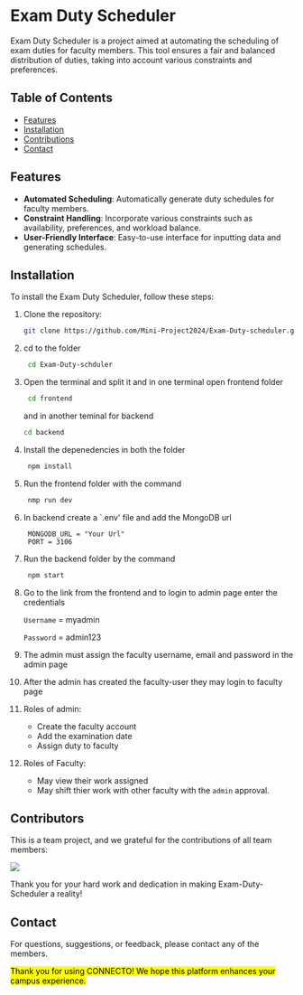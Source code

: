 # Exam Duty Scheduler

Exam Duty Scheduler is a project aimed at automating the scheduling of exam duties for faculty members. This tool ensures a fair and balanced distribution of duties, taking into account various constraints and preferences.

## Table of Contents

- [Features](#features)
- [Installation](#installation)
- [Contributions](#contributions)
- [Contact](#contact)

## Features

- **Automated Scheduling**: Automatically generate duty schedules for faculty members.
- **Constraint Handling**: Incorporate various constraints such as availability, preferences, and workload balance.
- **User-Friendly Interface**: Easy-to-use interface for inputting data and generating schedules.

## Installation

To install the Exam Duty Scheduler, follow these steps:

1. Clone the repository:
   ```bash
   git clone https://github.com/Mini-Project2024/Exam-Duty-scheduler.git
    ```
2. cd to the folder
   ```bash
    cd Exam-Duty-schduler
   ```
3. Open the terminal and split it and in one terminal open frontend folder
   ```bash
    cd frontend
   ```
   and in another teminal for backend
   ```bash
   cd backend
   ```
4. Install the depenedencies in both the folder
   ```bash
    npm install
   ```
5. Run the frontend folder with the command
   ```bash
    nmp run dev
   ```
6. In backend create a `.env' file and add the MongoDB url
   ```
    MONGODB_URL = "Your Url"
    PORT = 3106
   ```
7. Run the backend folder by the command
   ```bash
    npm start
   ```
8. Go to the link from the frontend and to login to admin page enter the credentials
   
   `Username` = myadmin
   
   `Password` = admin123
10. The admin must assign the faculty username, email and password in the admin page
11. After the admin has created the faculty-user they may login to faculty page
12. Roles of admin:
    + Create the faculty account
    + Add the examination date
    + Assign duty to faculty
13. Roles of Faculty:
    + May view their work assigned
    + May shift thier work with other faculty with the `admin` approval.

## Contributors

This is a team project, and we grateful for the contributions of all team members:

<a href="https://github.com/Mini-Project2024/Exam-Duty-scheduler/graphs/contributors">
  <img src="https://contrib.rocks/image?repo=Mini-Project2024/Exam-Duty-scheduler&nocache=1" />
</a>



Thank you for your hard work and dedication in making Exam-Duty-Scheduler a reality!

## Contact

For questions, suggestions, or feedback, please contact any of the members.

<mark>Thank you for using CONNECTO! We hope this platform enhances your campus experience.</mark>

